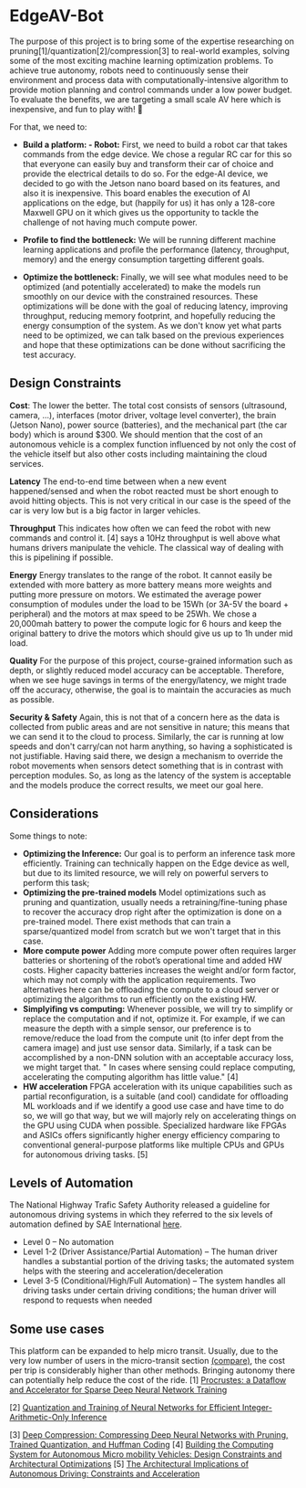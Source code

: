 # EdgeAV-Bot

The purpose of this project is to bring some of the expertise researching on pruning[1]/quantization[2]/compression[3] to real-world examples, solving some of the most exciting machine learning optimization problems.
To achieve true autonomy, robots need to continuously sense their environment and process data with computationally-intensive algorithm to provide motion planning and control commands under a low power budget.
To evaluate the benefits, we are targeting a small scale AV here which is inexpensive, and fun to play with! 🚗

For that, we need to:

- **Build a platform: - Robot:**
First, we need to build a robot car that takes commands from the edge device. We chose a regular RC car for this so that everyone can easily buy and transform their car of choice and provide the electrical details to do so. For the edge-AI device, we decided to go with the Jetson nano board based on its features, and also it is inexpensive. This board enables the execution of AI applications on the edge, but (happily for us) it has only a 128-core Maxwell GPU on it which gives us the opportunity to tackle the challenge of not having much compute power.

- **Profile to find the bottleneck:**
We will be running different machine learning applications and profile the performance (latency, throughput, memory) and the energy consumption targetting different goals.

- **Optimize the bottleneck:**
Finally, we will see what modules need to be optimized (and potentially accelerated) to make the models run smoothly on our device with the constrained resources.
These optimizations will be done with the goal of reducing latency, improving throughput, reducing memory footprint, and hopefully reducing the energy consumption of the system. As we don't know yet what parts need to be optimized, we can talk based on the previous experiences and hope that these optimizations can be done without sacrificing the test accuracy.

## Design Constraints

**Cost**: The lower the better. The total cost consists of sensors (ultrasound, camera, ...), interfaces (motor driver, voltage level converter), the brain (Jetson Nano), power source (batteries), and the mechanical part (the car body) which is around $300.
We should mention that the cost of an autonomous vehicle is a complex function influenced by not only the cost of the vehicle itself but also other costs including maintaining the cloud services.

**Latency** The end-to-end time between when a new event happened/sensed and when the robot reacted must be short enough to avoid hitting objects. This is not very critical in our case is the speed of the car is very low but is a big factor in larger vehicles.

**Throughput** This indicates how often we can feed the robot with new commands and control it. [4] says a 10Hz throughput is well above what humans drivers manipulate the vehicle. The classical way of dealing with this is pipelining if possible.

**Energy** Energy translates to the range of the robot. It cannot easily be extended with more battery as more battery means more weights and putting more pressure on motors. We estimated the average power consumption of modules under the load to be 15Wh (or 3A-5V the board + peripheral) and the motors at max speed to be 25Wh. We chose a 20,000mah battery to power the compute logic for 6 hours and keep the original battery to drive the motors which should give us up to 1h under mid load.

**Quality** For the purpose of this project, course-grained information such as depth, or slightly reduced model accuracy can be acceptable. Therefore, when we see huge savings in terms of the energy/latency, we might trade off the accuracy, otherwise, the goal is to maintain the accuracies as much as possible.

**Security & Safety** Again, this is not that of a concern here as the data is collected from public areas and are not sensitive in nature; this means that we can send it to the cloud to process. 
Similarly, the car is running at low speeds and don't carry/can not harm anything, so having a sophisticated is not justifiable.
Having said there, we design a mechanism to override the robot movements when sensors detect something that is in contrast with perception modules. So, as long as the latency of the system is acceptable and the models produce the correct results, we meet our goal here.

## Considerations

Some things to note:
- **Optimizing the Inference:** Our goal is to perform an inference task more efficiently. Training can technically happen on the Edge device as well, but due to its limited resource, we will rely on powerful servers to perform this task;
- **Optimizing the pre-trained models** Model optimizations such as pruning and quantization, usually needs a retraining/fine-tuning phase to recover the accuracy drop right after the optimization is done on a pre-trained model. There exist methods that can train a sparse/quantized model from scratch but we won't target that in this case.
- **More compute power** Adding more compute power often requires larger batteries or shortening of the robot’s operational time and added HW costs. Higher capacity batteries increases the weight and/or form factor, which may not comply with the application requirements. Two alternatives here can be offloading the compute to a cloud server or optimizing the algorithms to run efficiently on the existing HW.
- **Simplyifing vs computing:** Whenever possible, we will try to simplify or replace the computation and if not, optimize it. For example, if we can measure the depth with a simple sensor, our preference is to remove/reduce the load from the compute unit (to infer dept from the camera image) and just use sensor data. Similarly, if a task can be accomplished by a non-DNN solution with an acceptable accuracy loss, we might target that. " In cases where sensing could replace computing, accelerating the computing algorithm has little value." [4]
- **HW acceleration** FPGA acceleration with its unique capabilities such as partial reconfiguration, is a suitable (and cool) candidate for offloading ML workloads and if we identify a good use case and have time to do so, we will go that way, but we will majorly rely on accelerating things on the GPU using CUDA when possible. Specialized hardware like FPGAs and ASICs offers significantly higher energy efficiency comparing to conventional general-purpose platforms like multiple CPUs and GPUs for autonomous driving tasks. [5]

## Levels of Automation
The National Highway Trafic Safety Authority released a guideline for autonomous driving systems in which they referred to the six levels of automation defined by SAE International [here](https://saemobilus.sae.org/content/j3016_201806).
- Level 0 – No automation
- Level 1-2 (Driver Assistance/Partial Automation) – The human driver handles a substantial portion of the driving tasks; the automated system helps with the steering and acceleration/deceleration
- Level 3-5 (Conditional/High/Full Automation) – The system handles all driving tasks under certain driving conditions; the human driver will respond to requests when needed

## Some use cases

This platform can be expanded to help micro transit. Usually, due to the very low number of users in the micro-transit section [(compare)](https://transitforwardri.com/pdf/Strategy%20Paper%2015%20First%20Mile%20Last%20Mile.pdf), the cost per trip is considerably higher than other methods. Bringing autonomy there can potentially help reduce the cost of the ride.
[1] [Procrustes: a Dataflow and Accelerator for Sparse Deep Neural Network Training](https://arxiv.org/abs/2009.10976)

[2] [Quantization and Training of Neural Networks for Efficient Integer-Arithmetic-Only Inference](https://openaccess.thecvf.com/content_cvpr_2018/papers/Jacob_Quantization_and_Training_CVPR_2018_paper.pdf)

[3] [Deep Compression: Compressing Deep Neural Networks with Pruning, Trained Quantization, and Huffman Coding](https://arxiv.org/abs/1510.00149)
[4] [Building the Computing System for Autonomous Micro mobility Vehicles: Design Constraints and Architectural Optimizations](https://www.microarch.org/micro53/papers/738300b067.pdf)
[5] [The Architectural Implications of Autonomous Driving: Constraints and Acceleration](https://web.eecs.umich.edu/~shihclin/papers/AutonomousCar-ASPLOS18.pdf)
